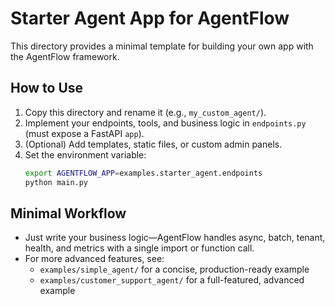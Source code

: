 # Starter Agent App for AgentFlow

This directory provides a minimal template for building your own app with the AgentFlow framework.

## How to Use
1. Copy this directory and rename it (e.g., `my_custom_agent/`).
2. Implement your endpoints, tools, and business logic in `endpoints.py` (must expose a FastAPI `app`).
3. (Optional) Add templates, static files, or custom admin panels.
4. Set the environment variable:
   ```bash
   export AGENTFLOW_APP=examples.starter_agent.endpoints
   python main.py
   ```

## Minimal Workflow
- Just write your business logic—AgentFlow handles async, batch, tenant, health, and metrics with a single import or function call.
- For more advanced features, see:
  - `examples/simple_agent/` for a concise, production-ready example
  - `examples/customer_support_agent/` for a full-featured, advanced example 